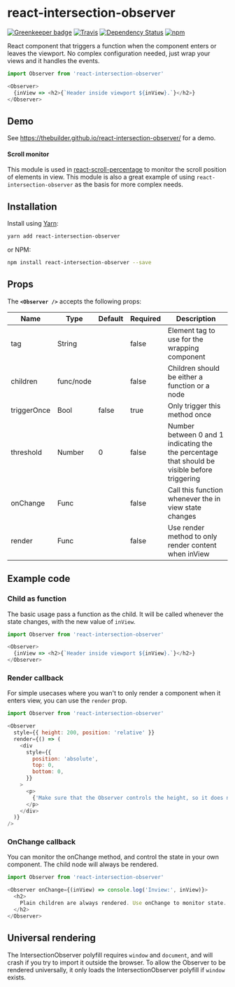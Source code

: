 # react-intersection-observer

[![Greenkeeper badge](https://badges.greenkeeper.io/thebuilder/react-intersection-observer.svg)](https://greenkeeper.io/)
[![Travis](https://travis-ci.org/thebuilder/react-intersection-observer.svg?branch=master)](https://travis-ci.org/thebuilder/react-intersection-observer)
[![Dependency Status](https://david-dm.org/thebuilder/react-intersection-observer.svg)](https://david-dm.org/thebuilder/react-intersection-observer)
[![npm](https://img.shields.io/npm/v/react-intersection-observer.svg)](https://www.npmjs.com/package/react-intersection-observer)

React component that triggers a function when the component enters or leaves the viewport. No complex configuration needed, just wrap your views and it handles the events.

```js
import Observer from 'react-intersection-observer'

<Observer>
  {inView => <h2>{`Header inside viewport ${inView}.`}</h2>}
</Observer>
```

## Demo
See https://thebuilder.github.io/react-intersection-observer/ for a demo.

#### Scroll monitor
This module is used in [react-scroll-percentage](https://github.com/thebuilder/react-scroll-percentage) to monitor the scroll position of elements in view. This module is also a great example of using `react-intersection-observer` as the basis for more complex needs.

## Installation

Install using [Yarn](https://yarnpkg.com):
```sh
yarn add react-intersection-observer
```

or NPM:
```sh
npm install react-intersection-observer --save
```

## Props
The **`<Observer />`** accepts the following props:

| Name             | Type      | Default           | Required | Description                                           |
| ---------------- | --------- | ----------------- | -------- | ----------------------------------------------------- |
| tag              | String    |                   | false    | Element tag to use for the wrapping component         |
| children         | func/node |                   | false    | Children should be either a function or a node        |
| triggerOnce      | Bool      | false             | true     | Only trigger this method once                         |
| threshold        | Number    | 0                 | false    | Number between 0 and 1 indicating the the percentage that should be visible before triggering  |
| onChange         | Func      |                   | false    | Call this function whenever the in view state changes |
| render           | Func      |                   | false    | Use render method to only render content when inView  |

## Example code

### Child as function
The basic usage pass a function as the child. It will be called whenever the state changes, with the new value of `inView`.

```js
import Observer from 'react-intersection-observer'

<Observer>
  {inView => <h2>{`Header inside viewport ${inView}.`}</h2>}
</Observer>
```

### Render callback
For simple usecases where you wan't to only render a component when it enters view, you can use the `render` prop.

```js
import Observer from 'react-intersection-observer'

<Observer
  style={{ height: 200, position: 'relative' }}
  render={() => (
    <div
      style={{
        position: 'absolute',
        top: 0,
        bottom: 0,
      }}
    >
      <p>
        {'Make sure that the Observer controls the height, so it does not change change when element is added.'}
      </p>
    </div>
  )}
/>
```


### OnChange callback
You can monitor the onChange method, and control the state in your own component.
The child node will always be rendered.

```js
import Observer from 'react-intersection-observer'

<Observer onChange={(inView) => console.log('Inview:', inView)}>
  <h2>
    Plain children are always rendered. Use onChange to monitor state.
  </h2>
</Observer>
```

## Universal rendering
The IntersectionObserver polyfill requires `window` and `document`, and will crash if you try to import it outside the browser. 
To allow the Observer to be rendered universally, it only loads the IntersectionObserver polyfill if `window` exists.
